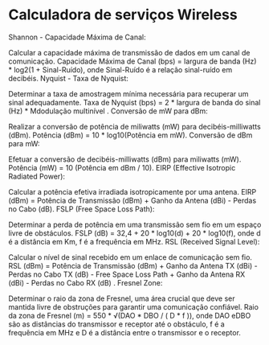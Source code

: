 # Calculadora de serviços Wireless

Shannon - Capacidade Máxima de Canal:

Calcular a capacidade máxima de transmissão de dados em um canal de comunicação.
Capacidade Máxima de Canal (bps) = largura de banda (Hz) * log2(1 + Sinal-Ruído), onde Sinal-Ruído é a relação sinal-ruído em decibéis.
Nyquist - Taxa de Nyquist:

Determinar a taxa de amostragem mínima necessária para recuperar um sinal adequadamente.
Taxa de Nyquist (bps) = 2 * largura de banda do sinal (Hz) * Mdodulação multinível .
Conversão de mW para dBm:

Realizar a conversão de potência de miliwatts (mW) para decibéis-milliwatts (dBm).
Potência (dBm) = 10 * log10(Potência em mW).
Conversão de dBm para mW:

Efetuar a conversão de decibéis-milliwatts (dBm) para miliwatts (mW).
 Potência (mW) = 10 (Potência em dBm / 10).
EIRP (Effective Isotropic Radiated Power):

Calcular a potência efetiva irradiada isotropicamente por uma antena.
EIRP (dBm) = Potência de Transmissão (dBm) + Ganho da Antena (dBi) - Perdas no Cabo (dB).
FSLP (Free Space Loss Path):

Determinar a perda de potência em uma transmissão sem fio em um espaço livre de obstáculos.
FSLP (dB) = 32,4 + 20 * log10(d) + 20 * log10(f), onde d é a distância em Km, f é a frequência em MHz.
RSL (Received Signal Level):

Calcular o nível de sinal recebido em um enlace de comunicação sem fio.
RSL (dBm) = Potência de Transmissão (dBm) + Ganho da Antena TX (dBi) - Perdas no Cabo TX (dB) - Free Space Loss Path  + Ganho da Antena RX (dBi) - Perdas no Cabo RX (dB) .
Fresnel Zone:

Determinar o raio da zona de Fresnel, uma área crucial que deve ser mantida livre de obstruções para garantir uma comunicação confiável.
Raio da zona de Fresnel (m) = 550 * √(DAO * DBO / ( D * f )), onde DAO eDBO são as distâncias do transmissor e receptor até o obstáculo, f é a frequência em MHz e D é a distância entre o transmissor e o receptor.
